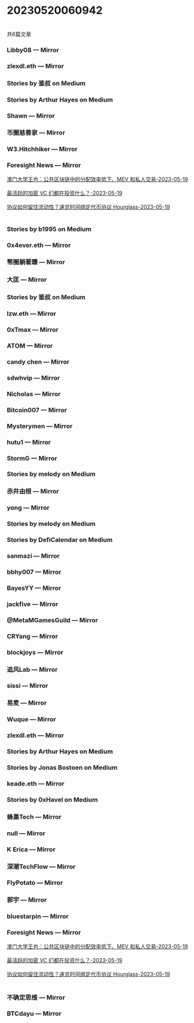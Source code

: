 <h1>20230520060942</h1><br/>共6篇文章




###  Libby08 — Mirror







###  zlexdl.eth — Mirror







###  Stories by 鉴叔 on Medium









###  Stories by Arthur Hayes on Medium







###  Shawn — Mirror











###  币圈慈善家 — Mirror













###  W3.Hitchhiker — Mirror







###  Foresight News — Mirror

<a target=_blank rel=nofollow href="https://mirror.xyz/foresightnews.eth/uy6UIBdWh2d7h_XOlKMn7fGgShOFChl31ua9MDyM8gU" >澳门大学王也：公共区块链中的分配效率低下、MEV 和私人交易-2023-05-19</a><br/><br/><a target=_blank rel=nofollow href="https://mirror.xyz/foresightnews.eth/7o4Ur0W_SKvgd1Zdo6HmNoWBdT7pC1RH3k01cs8ka1w" >最活跃的加密 VC 们都在投资什么？-2023-05-19</a><br/><br/><a target=_blank rel=nofollow href="https://mirror.xyz/foresightnews.eth/STq1Y8O5jNYLdN4h97T9VHBIGdtDFI7pBWUMrP7nPTo" >协议如何留住流动性？速览时间绑定代币协议 Hourglass-2023-05-19</a><br/><br/>







###  Stories by b1995 on Medium











###  0x4ever.eth — Mirror















###  幣圈躺著賺 — Mirror















###  大匡 — Mirror







###  Stories by 鉴叔 on Medium

















###  lzw.eth — Mirror







###  0xTmax — Mirror













###  ATOM — Mirror















###  candy chen — Mirror











###  sdwhvip — Mirror













###  Nicholas — Mirror











###  Bitcoin007 — Mirror















###  Mysterymen — Mirror







###  hutu1 — Mirror











###  StormG — Mirror















###  Stories by melody on Medium











###  赤井由根 — Mirror









###  yong — Mirror













###  Stories by melody on Medium







###  Stories by DefiCalendar on Medium







###  sanmazi — Mirror













###  bbhy007 — Mirror









###  BayesYY — Mirror











###  jackfive — Mirror









###  @MetaMGamesGuild — Mirror







###  CRYang — Mirror



























###  blockjoys — Mirror









###  追风Lab — Mirror















###  sissi — Mirror









###  易麦 — Mirror











###  Wuque — Mirror

















###  zlexdl.eth — Mirror







###  Stories by Arthur Hayes on Medium









###  Stories by Jonas Bostoen on Medium







###  keade.eth — Mirror









###  Stories by 0xHavel on Medium









###  蜂巢Tech — Mirror









###  null — Mirror













###  K Erica — Mirror











###  深潮TechFlow — Mirror















###  FlyPotato — Mirror













###  郭宇 — Mirror









###  bluestarpin — Mirror















###  Foresight News — Mirror

<a target=_blank rel=nofollow href="https://mirror.xyz/foresightnews.eth/uy6UIBdWh2d7h_XOlKMn7fGgShOFChl31ua9MDyM8gU" >澳门大学王也：公共区块链中的分配效率低下、MEV 和私人交易-2023-05-19</a><br/><br/><a target=_blank rel=nofollow href="https://mirror.xyz/foresightnews.eth/7o4Ur0W_SKvgd1Zdo6HmNoWBdT7pC1RH3k01cs8ka1w" >最活跃的加密 VC 们都在投资什么？-2023-05-19</a><br/><br/><a target=_blank rel=nofollow href="https://mirror.xyz/foresightnews.eth/STq1Y8O5jNYLdN4h97T9VHBIGdtDFI7pBWUMrP7nPTo" >协议如何留住流动性？速览时间绑定代币协议 Hourglass-2023-05-19</a><br/><br/>







###  不确定思维 — Mirror











###  BTCdayu — Mirror





